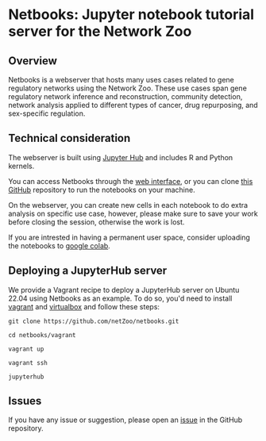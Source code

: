 # Netbooks: Jupyter notebook tutorial server for the Network Zoo 

## Overview
Netbooks is a webserver that hosts many uses cases related to gene regulatory networks using the Network Zoo.
These use cases span gene regulatory network inference and reconstruction, community detection, network analysis applied to different types of cancer, drug repurposing, and sex-specific regulation. 

## Technical consideration
The webserver is built using [Jupyter Hub](https://jupyter.org/hub) and includes R and Python kernels.

You can access Netbooks through the [web interface](https://netbooks.networkmedicine.org), or you can clone [this GitHub](https://github.com/netZoo/netbooks) repository to run the 
notebooks on your machine.

On the webserver, you can create new cells in each notebook to do extra analysis on specific use case, however, please make sure to save your work before closing the session, otherwise the work is lost.

If you are intrested in having a permanent user space, consider uploading the notebooks to [google colab](https://colab.research.google.com/notebooks/intro.ipynb#recent=true).

## Deploying a JupyterHub server

We provide a Vagrant recipe to deploy a JupyterHub server on Ubuntu 22.04 using Netbooks as an example. To do so, you'd need to install [vagrant](https://developer.hashicorp.com/vagrant) and [virtualbox](https://www.virtualbox.org/) and follow these steps:
```
git clone https://github.com/netZoo/netbooks.git

cd netbooks/vagrant

vagrant up

vagrant ssh

jupyterhub
```

## Issues
If you have any issue or suggestion, please open an [issue](https://github.com/netZoo/netbooks/issues) in the GitHub repository.
